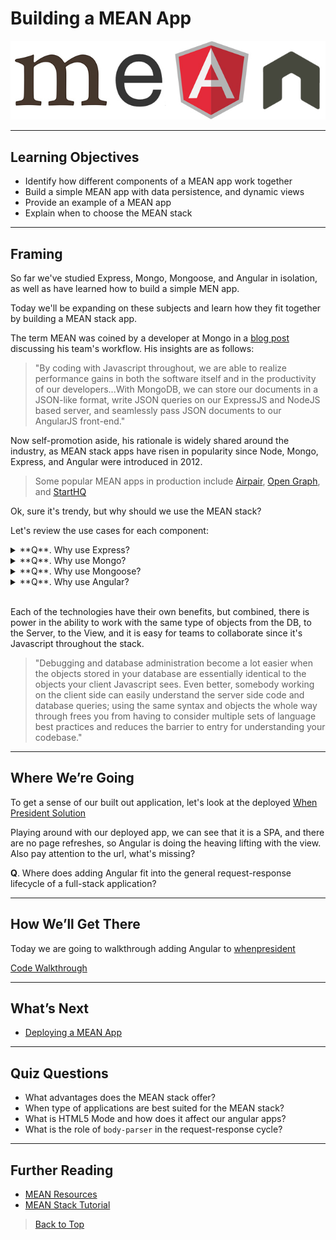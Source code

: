 # Building a MEAN App

![mean-logo](./images/mean-logo.jpeg)

---

## Learning Objectives

- Identify how different components of a MEAN app work together
- Build a simple MEAN app with data persistence, and dynamic views  
- Provide an example of a MEAN app
- Explain when to choose the MEAN stack

---

## Framing

So far we've studied Express, Mongo, Mongoose, and Angular in isolation, as well as have learned how to build a simple MEN app.

Today we'll be expanding on these subjects and learn how they fit together by building a MEAN stack app.

The term MEAN was coined by a developer at Mongo in a [blog post](http://blog.mongodb.org/post/49262866911/the-mean-stack-mongodb-expressjs-angularjs-andMEAN) discussing his team's workflow. His insights are as follows:

> "By coding with Javascript throughout, we are able to realize performance gains in both the software itself and in the productivity of our developers...With MongoDB, we can store our documents in a JSON-­like format, write JSON queries on our ExpressJS and NodeJS based server, and seamlessly pass JSON documents to our AngularJS front-end."

Now self-promotion aside, his rationale is widely shared around the industry, as MEAN stack apps have risen in popularity since Node, Mongo, Express, and Angular were introduced in 2012.  

> Some popular MEAN apps in production include [Airpair](https://www.airpair.com/), [Open Graph](http://opengraph.io/), and [StartHQ](https://starthq.com/signup)

Ok, sure it's trendy, but why should we use the MEAN stack?

Let's review the use cases for each component:

<!-- Q: Why Express  -->
<details>
<summary>
 **Q**. Why use Express?
</summary>
<br>
```
Express is a minimal and flexible Node.js web application framework that provides a robust set of features for building web apps. Express works with a myriad of HTTP utility methods and middleware that allows developers to create robust APIs quickly and easily
 ```
 <br>
 <br>
</details>

<!-- Q: Why Mongo  -->
<details>
<summary>
 **Q**. Why use Mongo?
</summary>
<br>
```
MongoDB is an open-source document database that provides high performance, high availability, and automatic scaling
 ```
 <br>
 <br>
</details>

<!-- Q: Why Mongoose  -->
<details>
<summary>
 **Q**. Why use Mongoose?
</summary>
<br>
```
Like ActiveRecord for Rails, Mongoose is an ORM used to represent data from a Mongo database as models in a Javascript back-end. This makes performing CRUD actions to collections and documents in our DB easier.
 ```
 <br>
 <br>
</details>

<!-- Q: Why Angular  -->
<details>
<summary>
 **Q**. Why use Angular?
</summary>
<br>
```
AngularJS is a robust front-end framework that makes it possible to easily and quickly build Single Page Applications. It has lots of functionality built in for rendering data, and swapping views in and out to give the impression of having multiple pages. It is fully extensible and works well with other libraries.
 ```
 <br>
 <br>
</details>

<br>

Each of the technologies have their own benefits, but combined, there is power in the ability to work with the same type of objects from the DB, to the Server, to the View, and it is easy for teams to collaborate since it's Javascript throughout the stack.

> "Debugging and database administration become a lot easier when the objects stored in your database are essentially identical to the objects your client Javascript sees. Even better, somebody working on the client side can easily understand the server side code and database queries; using the same syntax and objects the whole way through frees you from having to consider multiple sets of language best practices and reduces the barrier to entry for understanding your codebase."

---

## Where We’re Going

To get a sense of our built out application, let's look at the deployed [When President Solution](http://whenpresident.herokuapp.com)

Playing around with our deployed app, we can see that it is a SPA, and there are no page refreshes, so Angular is doing the heaving lifting with the view. Also pay attention to the url, what's missing?

**Q**. Where does adding Angular fit into the general request-response lifecycle of a full-stack application?

---

## How We’ll Get There

Today we are going to walkthrough adding Angular to [whenpresident](https://github.com/ga-wdi-exercises/whenpresident)

[Code Walkthrough](angular-walkthrough-annotated.md)

---

## What’s Next

- [Deploying a MEAN App](https://github.com/ga-wdi-lessons/deploy-MEAN-app)

---

## Quiz Questions

- What advantages does the MEAN stack offer?
- When type of applications are best suited for the MEAN stack?
- What is HTML5 Mode and how does it affect our angular apps?
- What is the role of `body-parser` in the request-response cycle?

---

## Further Reading

- [MEAN Resources](https://github.com/ericdouglas/MEAN-Learning)
- [MEAN Stack Tutorial](https://thinkster.io/mean-stack-tutorial)

> [Back to Top](readme.md)
